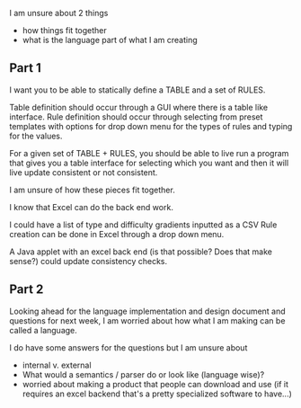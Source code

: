 <!--## Things to resolve with Prof Ben-->
<!--#halp me pls-->

I am unsure about 2 things

* how things fit together
* what is the language part of what I am creating 

## Part 1
I want you to be able to statically define a TABLE and a set of RULES. 

Table definition should occur through a GUI where there is a table like interface. 
Rule definition should occur through selecting from preset templates with options for drop down menu for the types of rules and typing for the values. 

For a given set of TABLE + RULES, you should be able to live run a program that gives you a table interface for selecting which you want and then it will live update consistent or not consistent. 

I am unsure of how these pieces fit together. 

I know that Excel can do the back end work. 

I could have a list of type and difficulty gradients inputted as a CSV 
Rule creation can be done in Excel through a drop down menu. 

A Java applet with an excel back end (is that possible? Does that make sense?) could update consistency checks. 

## Part 2
Looking ahead for the language implementation and design document and questions for next week, I am worried about how what I am making can be called a language. 

I do have some answers for the questions but I am unsure about
* internal v. external
* What would a semantics / parser do or look like (language wise)?
* worried about making a product that people can download and use (if it requires an excel backend that's a pretty specialized software to have...) 

